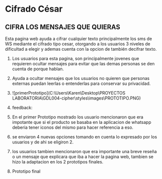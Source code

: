 # Cifrado César

## CIFRA LOS MENSAJES QUE QUIERAS

Esta pagina web ayuda a cifrar cualquier texto principalmente los sms de WS mediante el cifrado tipo cesar, otorgando a los usuarios  3 niveles de dificultad a elegir y ademas cuenta con la opcion de también decifrar texto.

1. Los usuarios para esta pagina, son principalmente jovenes que requieren ocultar mensajes para evitar que las demas personas se den cuenta de porque hablan.

2. Ayuda a ocultar mensajes que los usuarios no quieren que   personas externas puedan leerlas o entenderlas para conservar su privacidad.

3. ![primerPrototipo](C:\Users\Karen\Desktop\PROYECTOS LABORATORIA\GDL004-cipher\styles\images\PROTOTIPO.PNG)

4. feedback:
1. En el primer Prototipo mostrado los usuario mencionaron que era impotante que si el producto se basaba en la aplicacion de whatsapp deberia tener iconos del mismo para hacer referencia a eso.
2. se enviaron 4 nuevas opciones tomando en cuenta lo expresado por los usuarios y de ahi se eligiron 2.
3. los usuarios tambien mencionaron que era importante una breve reseña o un mensaje que explicara que iba a hacer la pagina web, tambien se hizo la adaptacion en los 2 prototipos finales.

5. Prototipo final
